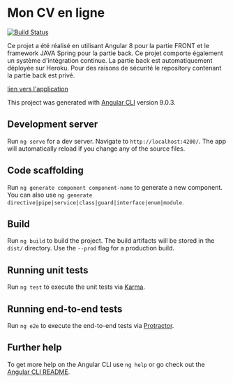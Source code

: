 # Mon CV en ligne
[![Build Status](https://travis-ci.org/NicoSimplon/pro-cv-angular.svg?branch=master)](https://travis-ci.org/NicoSimplon/pro-cv-angular)

Ce projet a été réalisé en utilisant Angular 8 pour la partie FRONT et le framework JAVA Spring pour la partie back. Ce projet comporte également un système d'intégration continue. La partie back est automatiquement déployée sur Heroku. Pour des raisons de sécurité le repository contenant la partie back est privé.

[lien vers l'application](https://nicosimplon.github.io/pro-cv-angular/)

This project was generated with [Angular CLI](https://github.com/angular/angular-cli) version 9.0.3.

## Development server

Run `ng serve` for a dev server. Navigate to `http://localhost:4200/`. The app will automatically reload if you change any of the source files.

## Code scaffolding

Run `ng generate component component-name` to generate a new component. You can also use `ng generate directive|pipe|service|class|guard|interface|enum|module`.

## Build

Run `ng build` to build the project. The build artifacts will be stored in the `dist/` directory. Use the `--prod` flag for a production build.

## Running unit tests

Run `ng test` to execute the unit tests via [Karma](https://karma-runner.github.io).

## Running end-to-end tests

Run `ng e2e` to execute the end-to-end tests via [Protractor](http://www.protractortest.org/).

## Further help

To get more help on the Angular CLI use `ng help` or go check out the [Angular CLI README](https://github.com/angular/angular-cli/blob/master/README.md).
